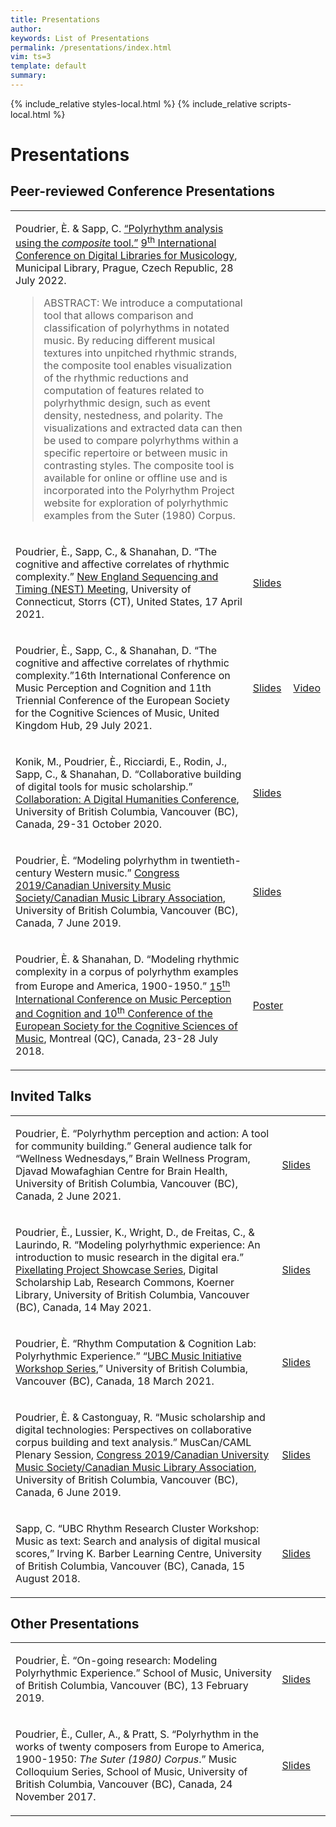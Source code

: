 ```yaml
---
title: Presentations 
author: 
keywords: List of Presentations 
permalink: /presentations/index.html
vim: ts=3
template: default
summary: 
---
```


{% include_relative styles-local.html %}
{% include_relative scripts-local.html %}

# Presentations #


## Peer-reviewed Conference Presentations ##
	
<table>
<tbody>
  <tr>
    <td class="topalign">
	<p>Poudrier, È. &amp; Sapp, C. <a href="https://dl.acm.org/doi/10.1145/3543882.3543890" target="_blank">“Polyrhythm analysis using the <em>composite</em> tool.”</a> <a href="https://dlfm.web.ox.ac.uk/" target="_blank">9<sup>th</sup> International Conference on Digital Libraries for Musicology</a>, Municipal Library, Prague, Czech Republic, 28 July 2022.</p>
	<blockquote>
		<p>ABSTRACT: We introduce a computational tool that allows comparison and classification of polyrhythms in notated music. By reducing different musical textures into unpitched rhythmic strands, the composite tool enables visualization of the rhythmic reductions and computation of features related to polyrhythmic design, such as event density, nestedness, and polarity. The visualizations and extracted data can then be used to compare polyrhythms within a specific repertoire or between music in contrasting styles. The composite tool is available for online or offline use and is incorporated into the Polyrhythm Project website for exploration of polyrhythmic examples from the Suter (1980) Corpus.</p>
	</blockquote></td>
    <td class="topalign"></td>
    <td class="topalign"></td>
  </tr>
  <tr>
    <td class="topalign">
	  <p>Poudrier, È., Sapp, C., &amp; Shanahan, D. “The cognitive and affective correlates of rhythmic complexity.” <a href="https://musicdynamicslab.uconn.edu/home/nest/" target="_blank">New England Sequencing and Timing (NEST) Meeting</a>, University of Connecticut, Storrs (CT), United States, 17 April 2021.</p></td>
    <td class="topalign"><a class="buttonlink" href="https://drive.google.com/file/d/17_VwWnLdMX-2sJrk1UwxWz2FJo7fQ5bT/view?usp=sharing" target="_blank">Slides</a></td>
    <td class="topalign"></td>
  </tr>
  <tr>
    <td class="topalign">
	  <p>Poudrier, È., Sapp, C., &amp; Shanahan, D. “The cognitive and affective correlates of rhythmic complexity.”16th International Conference on Music Perception and Cognition and 11th Triennial Conference of the European Society for the Cognitive Sciences of Music, United Kingdom Hub, 29 July 2021.</p></td>
    <td class="topalign"><a class="buttonlink" href="https://drive.google.com/file/d/1VjE2k70_8pjUPDY7vlREcX54J6QNdqF5/view?usp=sharing" target="_blank">Slides</a></td>
    <td class="topalign"><a class="buttonlink" href="https://www.youtube.com/watch?v=A8lk36AlfPYforth" target="_blank">Video</a></td>
  </tr>
  <tr>
    <td class="topalign">
	  <p>Konik, M., Poudrier, È., Ricciardi, E., Rodin, J., Sapp, C., &amp; Shanahan, D. “Collaborative building of digital tools for music scholarship.” <a href="https://dhconference.sites.olt.ubc.ca/" target="_blank">Collaboration: A Digital Humanities Conference</a>, University of British Columbia, Vancouver (BC), Canada, 29-31 October 2020.</p></td>
    <td class="topalign"><a class="buttonlink" href="https://drive.google.com/file/d/1ZAHgiFMKfO8MBrqthm0JXpys1I02m4Dt/view?usp=sharing" target="_blank">Slides</a></td>
    <td class="topalign"></td>
  </tr>
  <tr>
    <td class="topalign">
	  <p>Poudrier, È. “Modeling polyrhythm in twentieth-century Western music.” <a href="https://muscan.org/events/past-conferences/2019-ubc/" target="_blank">Congress 2019/Canadian University Music Society/Canadian Music Library Association</a>, University of British Columbia, Vancouver (BC), Canada, 7 June 2019.</p></td>
    <td class="topalign"><a class="buttonlink" href="https://drive.google.com/file/d/1M4ic5Uj1pz7ThW855VM-wDMXFx2OPAWu/view?usp=sharing" target="_blank">Slides</a></td>
    <td class="topalign"></td>
  </tr>
  <tr>
    <td class="topalign">
	  <p>Poudrier, È. &amp; Shanahan, D. “Modeling rhythmic complexity in a corpus of polyrhythm examples from Europe and America, 1900-1950.” <a href="https://music-psychology-conference2018.uni-graz.at/en/about/#:~:text=The%20International%20Conference%20on%20Music%20Perception%20and%20Cognition,Society%20for%20the%20Cognitive%20Sciences%20of%20Music%20%28ESCOM%29." target="_blank">15<sup>th</sup>  International Conference on Music Perception and Cognition and 10<sup>th</sup> Conference of the European Society for the Cognitive Sciences of Music</a>, Montreal (QC), Canada, 23-28 July 2018.</p></td>
    <td class="topalign"><a class="buttonlink" href="https://drive.google.com/file/d/1tQvN77iFEwHX7wm2ghyoi_wwBaF6roH0/view?usp=sharing" target="_blank">Poster</a></td>
    <td class="topalign"></td>
  </tr>
	
</tbody>
</table>


## Invited Talks ##

<table>
<tbody>
  <tr>
    <td class="topalign">
	  <p>Poudrier, È. “Polyrhythm perception and action: A tool for community building.” General audience talk for “Wellness Wednesdays,” Brain Wellness Program, Djavad Mowafaghian Centre for Brain Health, University of British Columbia, Vancouver (BC), Canada, 2 June 2021.</p></td>
    <td class="topalign"><a class="buttonlink" href="https://drive.google.com/file/d/19-mLwjCVCP0HeCA4A-9R3SHFgpKstlrV/view?usp=sharing" target="_blank">Slides</a></td>
    <td class="topalign"></td>
  </tr>
  <tr>
    <td class="topalign">
	  <p>Poudrier, È., Lussier, K., Wright, D., de Freitas, C., &amp; Laurindo, R. “Modeling polyrhythmic experience: An introduction to music research in the digital era.” <a href="https://libcal.library.ubc.ca/calendar/vancouver/pixellating-20210514" target="_blank">Pixellating Project Showcase Series</a>, Digital Scholarship Lab, Research Commons, Koerner Library, University of British Columbia, Vancouver (BC), Canada, 14 May 2021.</p></td>
    <td class="topalign"><a class="buttonlink" href="https://drive.google.com/file/d/1ibEbXf65EfEYjRFxR_OPULJiSvCwOxaa/view?usp=sharing" target="_blank">Slides</a></td>
    <td class="topalign"></td>
  </tr>
  <tr>
    <td class="topalign">
	  <p>Poudrier, È. “Rhythm Computation &amp; Cognition Lab: Polyrhythmic Experience.” “<a href="https://www.ubcmusicinitiative.com/pastevents" target="_blank">UBC Music Initiative Workshop Series</a>,” University of British Columbia, Vancouver (BC), Canada, 18 March 2021.</p></td>
    <td class="topalign"><a class="buttonlink" href="https://drive.google.com/file/d/1ZXXPwhUyN3XTEqqRLfAmBLWyAJa6eFte/view?usp=sharing" target="_blank">Slides</a></td>
    <td class="topalign"></td>
  </tr>
  <tr>
    <td class="topalign">
	  <p>Poudrier, È. &amp; Castonguay, R. “Music scholarship and digital technologies: Perspectives on collaborative corpus building and text analysis.” MusCan/CAML Plenary Session, <a href="https://www.caml-acbm.org/en/conference/" target="_blank">Congress 2019/Canadian University Music Society/Canadian Music Library Association</a>, University of British Columbia, Vancouver (BC), Canada, 6 June 2019.</p></td>
    <td class="topalign"><a class="buttonlink" href="https://drive.google.com/file/d/1Sve8IOjYsIq4HHAu2PCi2FKC5xosq4yA/view?usp=sharing" target="_blank">Slides</a></td>
    <td class="topalign"></td>
  </tr>
  <tr>
    <td class="topalign">
	  <p>Sapp, C. “UBC Rhythm Research Cluster Workshop: Music as text: Search and analysis of digital 
musical scores,” Irving K. Barber Learning Centre, University of British Columbia, Vancouver (BC), 
Canada, 15 August 2018.</p></td>
    <td class="topalign"><a class="buttonlink" href="https://drive.google.com/file/d/110XHF65iLDLn1yqO6CUlQEk1BosQURX8/view?usp=sharing" target="_blank">Slides</a></td>
    <td class="topalign"></td>
  </tr>

</tbody>
</table>


## Other Presentations ##

<table>
<tbody>
  <tr>
    <td class="topalign">
	  <p>Poudrier, È. “On-going research: Modeling Polyrhythmic Experience.” School of Music, University of British Columbia, Vancouver (BC), 13 February 2019.</p></td>
    <td class="topalign"><a class="buttonlink" href="https://drive.google.com/file/d/1_e9jOCE3F2ynfmHsDzoUqwdzZDjRPsQ1/view?usp=sharing" target="_blank">Slides</a></td>
    <td class="topalign"></td>
  </tr>
  <tr>
    <td class="topalign">
	  <p>Poudrier, È., Culler, A., &amp; Pratt, S.  “Polyrhythm in the works of twenty composers from Europe to America, 1900-1950: <em>The Suter (1980) Corpus</em>.” Music Colloquium Series, School of Music, University of British Columbia, Vancouver (BC), Canada, 24 November 2017.</p></td>
    <td class="topalign"><a class="buttonlink" href="https://drive.google.com/file/d/1fg9STy0TBi0V-086XvSmTPEWk1nqmq0J/view?usp=sharing" target="_blank">Slides</a></td>
    <td class="topalign"></td>
  </tr>

</tbody>
</table>
